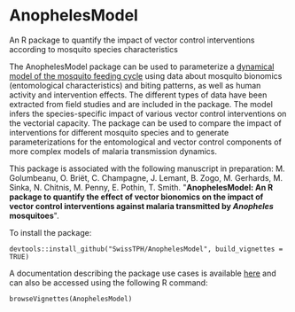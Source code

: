 # AnophelesModel
An R package to quantify the impact of vector control interventions according to mosquito species characteristics 

The AnophelesModel package can be used to parameterize a [dynamical model of the mosquito feeding cycle](https://www.tandfonline.com/doi/full/10.1080/17513750701769857) using data about mosquito bionomics (entomological characteristics) and biting patterns, as well as human activity and intervention effects. The different types of data have been extracted from field studies and are included in the package. The model infers the species-specific impact of various vector control interventions on the vectorial capacity. The package can be used to compare the impact of interventions for different mosquito species and to generate parameterizations for the entomological and vector control components of more complex models of malaria transmission dynamics.

This package is associated with the following manuscript in preparation:
M. Golumbeanu, O. Briët, C. Champagne, J. Lemant, B. Zogo, M. Gerhards, M. Sinka, N. Chitnis, M. Penny, E. Pothin, T. Smith. "**AnophelesModel: An R package to quantify the effect of vector bionomics on the impact of vector control interventions against malaria transmitted by *Anopheles* mosquitoes**".

To install the package:
```{r}
devtools::install_github("SwissTPH/AnophelesModel", build_vignettes = TRUE)
```
A documentation describing the package use cases is available [here](https://github.com/SwissTPH/AnophelesModel/blob/main/doc/AnophelesModel.html) and can also be accessed using the following R command:
```{r}
browseVignettes(AnophelesModel)
```
